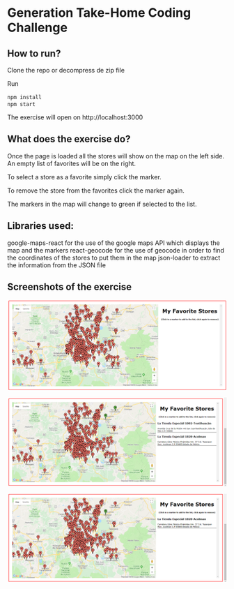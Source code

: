 Generation Take-Home Coding Challenge
=================================

## How to run?
Clone the repo or decompress de zip file

Run
```
npm install
npm start
```
The exercise will open on http://localhost:3000

## What does the exercise do?
Once the page is loaded all the stores will show on the map on the left side. An empty list of favorites will be on the right.

To select a store as a favorite simply click the marker.

To remove the store from the favorites click the marker again.

The markers in the map will change to green if selected to the list.

## Libraries used:

google-maps-react for the use of the google maps API which displays the map and the markers
react-geocode for the use of geocode in order to find the coordinates of the stores to put them in the map
json-loader to extract the information from the JSON file

## Screenshots of the exercise

![Image 1](./screenshots/screenshot1.png)

![Image 2](./screenshots/screenshot2.png)

![Image 3](./screenshots/screenshot3.png)

